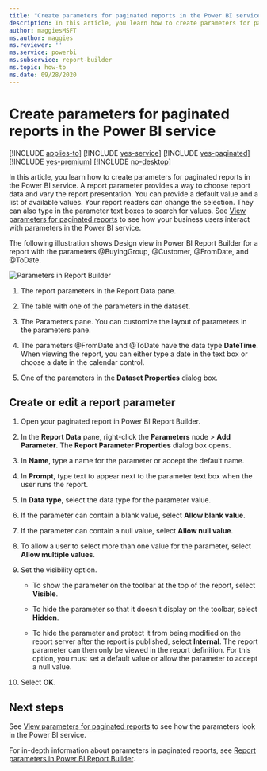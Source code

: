 ```yaml
---
title: "Create parameters for paginated reports in the Power BI service"
description: In this article, you learn how to create parameters for paginated reports in the Power BI service.
author: maggiesMSFT
ms.author: maggies
ms.reviewer: ''
ms.service: powerbi
ms.subservice: report-builder
ms.topic: how-to
ms.date: 09/28/2020
---
```


# Create parameters for paginated reports in the Power BI service

[!INCLUDE [applies-to](../includes/applies-to.md)] [!INCLUDE [yes-service](../includes/yes-service.md)] [!INCLUDE [yes-paginated](../includes/yes-paginated.md)] [!INCLUDE [yes-premium](../includes/yes-premium.md)] [!INCLUDE [no-desktop](../includes/no-desktop.md)] 

In this article, you learn how to create parameters for paginated reports in the Power BI service.  A report parameter provides a way to choose report data and vary the report presentation. You can provide a default value and a list of available values. Your report readers can change the selection. They can also type in the parameter text boxes to search for values. See [View parameters for paginated reports](../consumer/paginated-reports-view-parameters.md) to see how your business users interact with parameters in the Power BI service.  

The following illustration shows Design view in Power BI Report Builder for a report with the parameters @BuyingGroup, @Customer, @FromDate, and @ToDate. 
  
![Parameters in Report Builder](media/paginated-reports-parameters/power-bi-paginated-parameters-report-builder.png)
  
1.  The report parameters in the Report Data pane.  
  
2.  The table with one of the parameters in the dataset.  
  
3.  The Parameters pane. You can customize the layout of parameters in the parameters pane. 
  
4.  The parameters @FromDate and @ToDate have the data type **DateTime**. When viewing the report, you can either type a date in the text box or choose a date in the calendar control. 

5.  One of the parameters in the **Dataset Properties** dialog box.  

  
## Create or edit a report parameter  
  
1.  Open your paginated report in Power BI Report Builder.

1. In the **Report Data** pane, right-click the **Parameters** node > **Add Parameter**. The **Report Parameter Properties** dialog box opens.  
  
2.  In **Name**, type a name for the parameter or accept the default name.  
  
3.  In **Prompt**, type text to appear next to the parameter text box when the user runs the report.  
  
4.  In **Data type**, select the data type for the parameter value.  
  
5.  If the parameter can contain a blank value, select **Allow blank value**.  
  
6.  If the parameter can contain a null value, select **Allow null value**.  
  
7.  To allow a user to select more than one value for the parameter, select **Allow multiple values**.  
  
8.  Set the visibility option.  
  
    -   To show the parameter on the toolbar at the top of the report, select **Visible**.  
  
    -   To hide the parameter so that it doesn't display on the toolbar, select **Hidden**.  
  
    -   To hide the parameter and protect it from being modified on the report server after the report is published, select **Internal**. The report parameter can then only be viewed in the report definition. For this option, you must set a default value or allow the parameter to accept a null value.  
  
9. Select **OK**. 

## Next steps

See [View parameters for paginated reports](../consumer/paginated-reports-view-parameters.md) to see how the parameters look in the Power BI service.

For in-depth information about parameters in paginated reports, see [Report parameters in Power BI Report Builder](report-builder-parameters.md).
